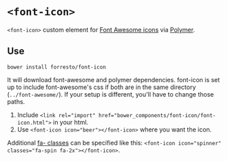 # `<font-icon>`

`<font-icon>` custom element for [Font Awesome icons](http://fortawesome.github.io/Font-Awesome/) via [Polymer](http://www.polymer-project.org/).

## Use

`bower install forresto/font-icon`

It will download font-awesome and polymer dependencies. font-icon is set up to include font-awesome's css if both are in the same directory (`../font-awesome/`). If your setup is different, you'll have to change those paths.

1. Include `<link rel="import" href="bower_components/font-icon/font-icon.html">` in your html.
2. Use `<font-icon icon="beer"></font-icon>` where you want the icon.

Additional [fa- classes](http://fortawesome.github.io/Font-Awesome/examples/) can be specified like this: `<font-icon icon="spinner" classes="fa-spin fa-2x"></font-icon>`.